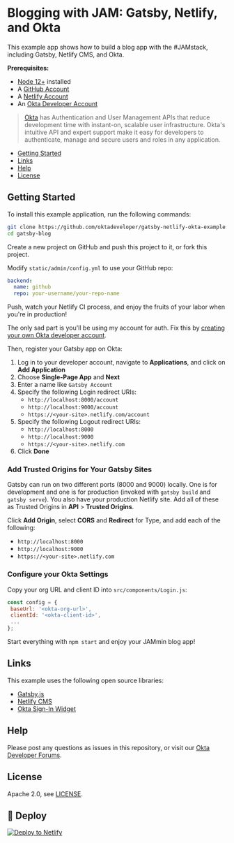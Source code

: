 # Blogging with JAM: Gatsby, Netlify, and Okta
 
This example app shows how to build a blog app with the #JAMstack, including Gatsby, Netlify CMS, and Okta. 

<!--
Please read [Build a CRUD App with Angular 9 and Spring Boot](https://developer.okta.com/blog/2020/01/06/crud-angular-9-spring-boot-2) to see how this app was created.
-->

**Prerequisites:** 

* [Node 12+](https://nodejs.org/en/) installed
* A [GitHub Account](https://github.com/join)
* A [Netlify Account](https://app.netlify.com/signup)
* An [Okta Developer Account](https://developer.okta.com/signup)

> [Okta](https://developer.okta.com/) has Authentication and User Management APIs that reduce development time with instant-on, scalable user infrastructure. Okta's intuitive API and expert support make it easy for developers to authenticate, manage and secure users and roles in any application.

* [Getting Started](#getting-started)
* [Links](#links)
* [Help](#help)
* [License](#license)

## Getting Started

To install this example application, run the following commands:

```bash
git clone https://github.com/oktadeveloper/gatsby-netlify-okta-example.git gatsby-blog
cd gatsby-blog
```

Create a new project on GitHub and push this project to it, or fork this project.

Modify `static/admin/config.yml` to use your GitHub repo:

```yaml
backend:
  name: github
  repo: your-username/your-repo-name
```

Push, watch your Netlify CI process, and enjoy the fruits of your labor when you're in production! 

The only sad part is you'll be using my account for auth. Fix this by [creating your own Okta developer account](https://developer.okta.com/signup).

Then, register your Gatsby app on Okta:

1. Log in to your developer account, navigate to **Applications**, and click on **Add Application**
2. Choose **Single-Page App** and **Next**
3. Enter a name like `Gatsby Account`
4. Specify the following Login redirect URIs:
    * `http://localhost:8000/account`
    * `http://localhost:9000/account`
    * `https://<your-site>.netlify.com/account`
5. Specify the following Logout redirect URIs:
    * `http://localhost:8000`
    * `http://localhost:9000`
    * `https://<your-site>.netlify.com`
6. Click **Done**

### Add Trusted Origins for Your Gatsby Sites

Gatsby can run on two different ports (8000 and 9000) locally. One is for development and one is for production (invoked with `gatsby build` and `gatsby serve`). You also have your production Netlify site. Add all of these as Trusted Origins in **API** > **Trusted Origins**. 

Click **Add Origin**, select **CORS** and **Redirect** for Type, and add each of the following:

* `http://localhost:8000`
* `http://localhost:9000`
* `https://<your-site>.netlify.com`

### Configure your Okta Settings

Copy your org URL and client ID into `src/components/Login.js`:

```js
const config = {
 baseUrl: '<okta-org-url>',
 clientId: '<okta-client-id>',
 ...
};
```

Start everything with `npm start` and enjoy your JAMmin blog app!

## Links

This example uses the following open source libraries:

* [Gatsby.js](https://www.gatsbyjs.org/)
* [Netlify CMS](https://www.netlifycms.org/)
* [Okta Sign-In Widget](https://developer.okta.com/code/javascript/okta_sign-in_widget/)

## Help

Please post any questions as issues in this repository, or visit our [Okta Developer Forums](https://devforum.okta.com/).

## License

Apache 2.0, see [LICENSE](LICENSE).

## 💫 Deploy

[![Deploy to Netlify](https://www.netlify.com/img/deploy/button.svg)](https://app.netlify.com/start/deploy?repository=https://github.com/oktadeveloper/gatsby-netlify-okta-example)
